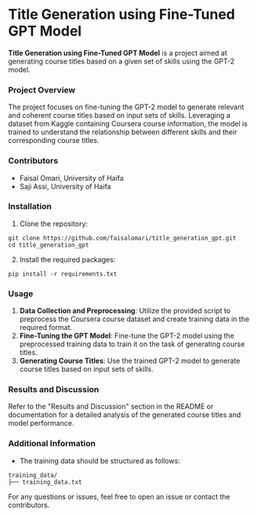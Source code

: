 <h1>Title Generation using Fine-Tuned GPT Model</h1>

<p><strong>Title Generation using Fine-Tuned GPT Model</strong> is a project aimed at generating course titles based on a given set of skills using the GPT-2 model.</p>

<h3>Project Overview</h3>

<p>The project focuses on fine-tuning the GPT-2 model to generate relevant and coherent course titles based on input sets of skills. Leveraging a dataset from Kaggle containing Coursera course information, the model is trained to understand the relationship between different skills and their corresponding course titles.</p>

<h3>Contributors</h3>

<ul>
    <li>Faisal Omari, University of Haifa</li>
    <li>Saji Assi, University of Haifa</li>
</ul>

<h3>Installation</h3>

<ol>
    <li>Clone the repository:</li>
</ol>

<pre><code>git clone https://github.com/faisalomari/title_generation_gpt.git
cd title_generation_gpt
</code></pre>

<ol start="2">
    <li>Install the required packages:</li>
</ol>

<pre><code>pip install -r requirements.txt
</code></pre>

<h3>Usage</h3>

<ol>
    <li><strong>Data Collection and Preprocessing</strong>: Utilize the provided script to preprocess the Coursera course dataset and create training data in the required format.</li>
    <li><strong>Fine-Tuning the GPT Model</strong>: Fine-tune the GPT-2 model using the preprocessed training data to train it on the task of generating course titles.</li>
    <li><strong>Generating Course Titles</strong>: Use the trained GPT-2 model to generate course titles based on input sets of skills.</li>
</ol>

<h3>Results and Discussion</h3>

<p>Refer to the "Results and Discussion" section in the README or documentation for a detailed analysis of the generated course titles and model performance.</p>

<h3>Additional Information</h3>

<ul>
    <li>The training data should be structured as follows:</li>
</ul>

<pre><code>training_data/
├── training_data.txt
</code></pre>

<p>For any questions or issues, feel free to open an issue or contact the contributors.</p>

